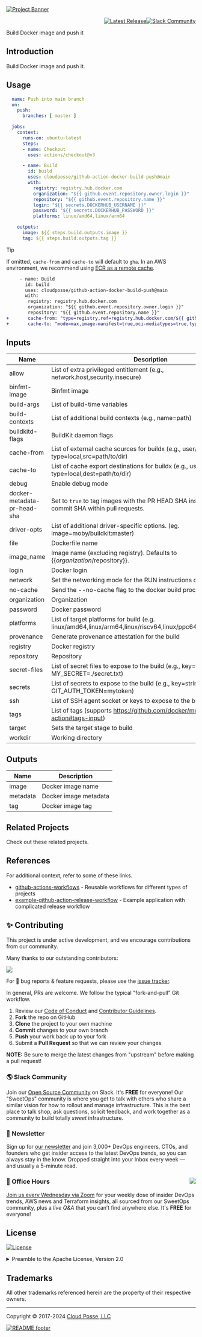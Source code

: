 

<!-- markdownlint-disable -->
<a href="https://cpco.io/homepage"><img src="https://github.com/cloudposse/github-action-docker-build-push/blob/main/.github/banner.png?raw=true" alt="Project Banner"/></a><br/>
    <p align="right">
<a href="https://github.com/cloudposse/github-action-docker-build-push/releases/latest"><img src="https://img.shields.io/github/release/cloudposse/github-action-docker-build-push.svg" alt="Latest Release"/></a><a href="https://slack.cloudposse.com"><img src="https://slack.cloudposse.com/badge.svg" alt="Slack Community"/></a></p>
<!-- markdownlint-restore -->

<!--




  ** DO NOT EDIT THIS FILE
  **
  ** This file was automatically generated by the `cloudposse/build-harness`.
  ** 1) Make all changes to `README.yaml`
  ** 2) Run `make init` (you only need to do this once)
  ** 3) Run`make readme` to rebuild this file.
  **
  ** (We maintain HUNDREDS of open source projects. This is how we maintain our sanity.)
  **





-->

Build Docker image and push it




## Introduction

Build Docker image and push it. 




## Usage

```yaml
  name: Push into main branch
  on:
    push:
      branches: [ master ]

  jobs:
    context:
      runs-on: ubuntu-latest
      steps:
      - name: Checkout
        uses: actions/checkout@v3

      - name: Build
        id: build
        uses: cloudposse/github-action-docker-build-push@main
        with:
          registry: registry.hub.docker.com
          organization: "${{ github.event.repository.owner.login }}"
          repository: "${{ github.event.repository.name }}"
          login: "${{ secrets.DOCKERHUB_USERNAME }}"
          password: "${{ secrets.DOCKERHUB_PASSWORD }}"
          platforms: linux/amd64,linux/arm64

    outputs:
      image: ${{ steps.build.outputs.image }}
      tag: ${{ steps.build.outputs.tag }}
```
> [!TIP]
> If omitted, `cache-from` and `cache-to` will default to `gha`.
> In an AWS environment, we recommend using [ECR as a remote cache](https://aws.amazon.com/blogs/containers/announcing-remote-cache-support-in-amazon-ecr-for-buildkit-clients/).

```diff
     - name: Build
       id: build
       uses: cloudposse/github-action-docker-build-push@main
       with:
        registry: registry.hub.docker.com
        organization: "${{ github.event.repository.owner.login }}"
        repository: "${{ github.event.repository.name }}"
+       cache-from: "type=registry,ref=registry.hub.docker.com/${{ github.event.repository.owner.login }}/${{ github.event.repository.name }}:cache"
+       cache-to: "mode=max,image-manifest=true,oci-mediatypes=true,type=registry,ref=registry.hub.docker.com/${{ github.event.repository.owner.login }}/${{ github.event.repository.name }}:cache"
```






<!-- markdownlint-disable -->

## Inputs

| Name | Description | Default | Required |
|------|-------------|---------|----------|
| allow | List of extra privileged entitlement (e.g., network.host,security.insecure) | N/A | false |
| binfmt-image | Binfmt image | public.ecr.aws/eks-distro-build-tooling/binfmt-misc:qemu-v7.0.0 | false |
| build-args | List of build-time variables | N/A | false |
| build-contexts | List of additional build contexts (e.g., name=path) | N/A | false |
| buildkitd-flags | BuildKit daemon flags | --allow-insecure-entitlement security.insecure --allow-insecure-entitlement network.host | false |
| cache-from | List of external cache sources for buildx (e.g., user/app:cache, type=local,src=path/to/dir) | type=gha | false |
| cache-to | List of cache export destinations for buildx (e.g., user/app:cache, type=local,dest=path/to/dir) | type=gha,mode=max | false |
| debug | Enable debug mode | false | false |
| docker-metadata-pr-head-sha | Set to `true` to tag images with the PR HEAD SHA instead of the merge commit SHA within pull requests. | false | false |
| driver-opts | List of additional driver-specific options. (eg. image=moby/buildkit:master) | image=public.ecr.aws/vend/moby/buildkit:buildx-stable-1 | false |
| file | Dockerfile name | Dockerfile | false |
| image\_name | Image name (excluding registry). Defaults to {{$organization/$repository}}. |  | false |
| login | Docker login |  | false |
| network | Set the networking mode for the RUN instructions during build | N/A | false |
| no-cache | Send the --no-cache flag to the docker build process | false | false |
| organization | Organization | N/A | true |
| password | Docker password |  | false |
| platforms | List of target platforms for build (e.g. linux/amd64,linux/arm64,linux/riscv64,linux/ppc64le,linux/s390x,etc) | linux/amd64 | false |
| provenance | Generate provenance attestation for the build | N/A | false |
| registry | Docker registry | N/A | true |
| repository | Repository | N/A | true |
| secret-files | List of secret files to expose to the build (e.g., key=filename, MY\_SECRET=./secret.txt) | N/A | false |
| secrets | List of secrets to expose to the build (e.g., key=string, GIT\_AUTH\_TOKEN=mytoken) | N/A | false |
| ssh | List of SSH agent socket or keys to expose to the build | N/A | false |
| tags | List of tags (supports https://github.com/docker/metadata-action#tags-input) | N/A | false |
| target | Sets the target stage to build |  | false |
| workdir | Working directory | ./ | false |


## Outputs

| Name | Description |
|------|-------------|
| image | Docker image name |
| metadata | Docker image metadata |
| tag | Docker image tag |
<!-- markdownlint-restore -->


## Related Projects

Check out these related projects.



## References

For additional context, refer to some of these links.

- [github-actions-workflows](https://github.com/cloudposse/github-actions-workflows) - Reusable workflows for different types of projects
- [example-github-action-release-workflow](https://github.com/cloudposse/example-github-action-release-workflow) - Example application with complicated release workflow




## ✨ Contributing

This project is under active development, and we encourage contributions from our community.



Many thanks to our outstanding contributors:

<a href="https://github.com/cloudposse/github-action-docker-build-push/graphs/contributors">
  <img src="https://contrib.rocks/image?repo=cloudposse/github-action-docker-build-push&max=24" />
</a>

For 🐛 bug reports & feature requests, please use the [issue tracker](https://github.com/cloudposse/github-action-docker-build-push/issues).

In general, PRs are welcome. We follow the typical "fork-and-pull" Git workflow.
 1. Review our [Code of Conduct](https://github.com/cloudposse/github-action-docker-build-push/?tab=coc-ov-file#code-of-conduct) and [Contributor Guidelines](https://github.com/cloudposse/.github/blob/main/CONTRIBUTING.md).
 2. **Fork** the repo on GitHub
 3. **Clone** the project to your own machine
 4. **Commit** changes to your own branch
 5. **Push** your work back up to your fork
 6. Submit a **Pull Request** so that we can review your changes

**NOTE:** Be sure to merge the latest changes from "upstream" before making a pull request!

### 🌎 Slack Community

Join our [Open Source Community](https://cpco.io/slack?utm_source=github&utm_medium=readme&utm_campaign=cloudposse/github-action-docker-build-push&utm_content=slack) on Slack. It's **FREE** for everyone! Our "SweetOps" community is where you get to talk with others who share a similar vision for how to rollout and manage infrastructure. This is the best place to talk shop, ask questions, solicit feedback, and work together as a community to build totally *sweet* infrastructure.

### 📰 Newsletter

Sign up for [our newsletter](https://cpco.io/newsletter?utm_source=github&utm_medium=readme&utm_campaign=cloudposse/github-action-docker-build-push&utm_content=newsletter) and join 3,000+ DevOps engineers, CTOs, and founders who get insider access to the latest DevOps trends, so you can always stay in the know.
Dropped straight into your Inbox every week — and usually a 5-minute read.

### 📆 Office Hours <a href="https://cloudposse.com/office-hours?utm_source=github&utm_medium=readme&utm_campaign=cloudposse/github-action-docker-build-push&utm_content=office_hours"><img src="https://img.cloudposse.com/fit-in/200x200/https://cloudposse.com/wp-content/uploads/2019/08/Powered-by-Zoom.png" align="right" /></a>

[Join us every Wednesday via Zoom](https://cloudposse.com/office-hours?utm_source=github&utm_medium=readme&utm_campaign=cloudposse/github-action-docker-build-push&utm_content=office_hours) for your weekly dose of insider DevOps trends, AWS news and Terraform insights, all sourced from our SweetOps community, plus a _live Q&A_ that you can’t find anywhere else.
It's **FREE** for everyone!
## License

<a href="https://opensource.org/licenses/Apache-2.0"><img src="https://img.shields.io/badge/License-Apache%202.0-blue.svg?style=for-the-badge" alt="License"></a>

<details>
<summary>Preamble to the Apache License, Version 2.0</summary>
<br/>
<br/>

Complete license is available in the [`LICENSE`](LICENSE) file.

```text
Licensed to the Apache Software Foundation (ASF) under one
or more contributor license agreements.  See the NOTICE file
distributed with this work for additional information
regarding copyright ownership.  The ASF licenses this file
to you under the Apache License, Version 2.0 (the
"License"); you may not use this file except in compliance
with the License.  You may obtain a copy of the License at

  https://www.apache.org/licenses/LICENSE-2.0

Unless required by applicable law or agreed to in writing,
software distributed under the License is distributed on an
"AS IS" BASIS, WITHOUT WARRANTIES OR CONDITIONS OF ANY
KIND, either express or implied.  See the License for the
specific language governing permissions and limitations
under the License.
```
</details>

## Trademarks

All other trademarks referenced herein are the property of their respective owners.


---
Copyright © 2017-2024 [Cloud Posse, LLC](https://cpco.io/copyright)


<a href="https://cloudposse.com/readme/footer/link?utm_source=github&utm_medium=readme&utm_campaign=cloudposse/github-action-docker-build-push&utm_content=readme_footer_link"><img alt="README footer" src="https://cloudposse.com/readme/footer/img"/></a>

<img alt="Beacon" width="0" src="https://ga-beacon.cloudposse.com/UA-76589703-4/cloudposse/github-action-docker-build-push?pixel&cs=github&cm=readme&an=github-action-docker-build-push"/>
